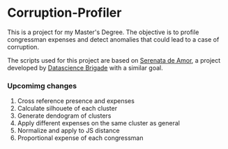 # Corruption-Profiler
This is a project for my Master's Degree. The objective is to profile congressman expenses and detect anomalies that could lead to a case of corruption.

The scripts used for this project are based on [Serenata de Amor](https://github.com/datasciencebr/serenata-de-amor), a project developed by [Datascience Brigade](https://datasciencebr.com/) with a similar goal.

### Upcomimg changes

1. Cross reference presence and expenses
1. Calculate silhouete of each cluster
1. Generate dendogram of clusters
1. Apply different expenses on the same cluster as general
1. Normalize and apply to JS distance
1. Proportional expense of each congressman